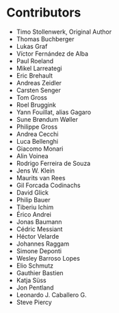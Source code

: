 # Contributors

<!--
Note:
Place names and roles of the people who contribute to this package in
this file, one to a line, like so:
-->

- Timo Stollenwerk, Original Author
- Thomas Buchberger
- Lukas Graf
- Víctor Fernández de Alba
- Paul Roeland
- Mikel Larreategi
- Eric Brehault
- Andreas Zeidler
- Carsten Senger
- Tom Gross
- Roel Bruggink
- Yann Fouillat, alias Gagaro
- Sune Brøndum Wøller
- Philippe Gross
- Andrea Cecchi
- Luca Bellenghi
- Giacomo Monari
- Alin Voinea
- Rodrigo Ferreira de Souza
- Jens W. Klein
- Maurits van Rees
- Gil Forcada Codinachs
- David Glick
- Philip Bauer
- Tiberiu Ichim
- Érico Andrei
- Jonas Baumann
- Cédric Messiant
- Héctor Velarde
- Johannes Raggam
- Simone Deponti
- Wesley Barroso Lopes
- Elio Schmutz
- Gauthier Bastien
- Katja Süss
- Jon Pentland
- Leonardo J. Caballero G.
- Steve Piercy
